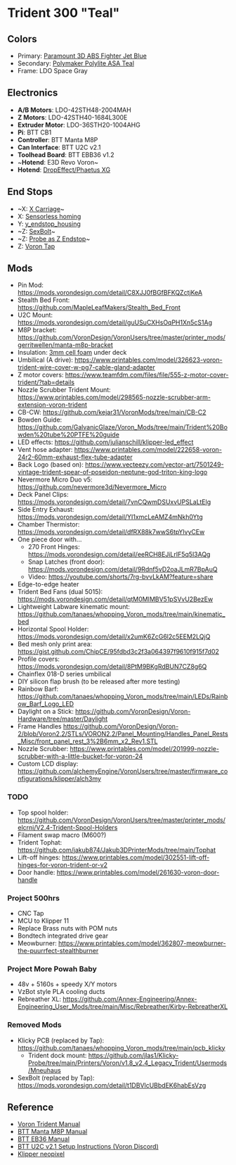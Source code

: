 # Trident 300 "Teal"

## Colors
  - Primary: [Paramount 3D ABS Fighter Jet Blue](https://www.paramount-3d.com/product-page/abs-pantone-fighter-jet-blue-7546c-1-75mm-1kg-filament-fbrl50087546c)
  - Secondary: [Polymaker Polylite ASA Teal](https://us.polymaker.com/products/polylite-asa?variant=40294530940985)
  - Frame: LDO Space Gray

## Electronics
 - **A/B Motors**: LDO-42STH48-2004MAH
 - **Z Motors**: LDO-42STH40-1684L300E
 - **Extruder Motor**: LDO-36STH20-1004AHG
 - **Pi**: BTT CB1
 - **Controller**: BTT Manta M8P
 - **Can Interface**: BTT U2C v2.1
 - **Toolhead Board**: BTT EBB36 v1.2
 - ~**Hotend**: E3D Revo Voron~
 - **Hotend**: [DropEffect/Phaetus XG](https://dropeffect.phaetus.com/products/xg-hotend)

## End Stops
 - ~X: [X Carriage](https://github.com/VoronDesign/Voron-Stealthburner/tree/main/STLs/X_Carriage)~
 - X: [Sensorless homing](https://mmone.github.io/klipper/Sensorless_Homing.html)
 - Y: [y_endstop_housing](https://github.com/VoronDesign/Voron-Trident/blob/main/STLs/Gantry/AB_Drive_Units/%5Ba%5D_y_endstop_housing.stl)
 - ~Z: [SexBolt](https://mods.vorondesign.com/detail/t1DBVlcUBbdEK6habEsVzg)~ 
 - ~Z: [Probe as Z Endstop](https://github.com/Klipper3d/klipper/blob/master/config/sample-probe-as-z-endstop.cfg)~
 - Z: [Voron Tap](https://github.com/VoronDesign/Voron-Tap)

## Mods
 - Pin Mod: https://mods.vorondesign.com/detail/C8XJJ0fBGfBFKQZctjKeA
 - Stealth Bed Front: https://github.com/MapleLeafMakers/Stealth_Bed_Front
 - U2C Mount: https://mods.vorondesign.com/detail/guUSuCXHsOqPH1Xn5cS1Ag 
 - M8P bracket: https://github.com/VoronDesign/VoronUsers/tree/master/printer_mods/gerritwellen/manta-m8p-bracket
 - Insulation: [3mm cell foam](https://www.amazon.com/dp/B01KX94XE6?psc=1&ref=ppx_yo2ov_dt_b_product_details) under deck
 - Umbilical (A drive): https://www.printables.com/model/326623-voron-trident-wire-cover-w-pg7-cable-gland-adapter
 - Z motor covers: https://www.teamfdm.com/files/file/555-z-motor-cover-trident/?tab=details
 - Nozzle Scrubber Trident Mount: https://www.printables.com/model/298565-nozzle-scrubber-arm-extension-voron-trident
 - CB-CW: https://github.com/kejar31/VoronMods/tree/main/CB-C2
 - Bowden Guide: https://github.com/GalvanicGlaze/Voron_Mods/tree/main/Trident%20Bowden%20tube%20PTFE%20guide
 - LED effects: https://github.com/julianschill/klipper-led_effect
 - Vent hose adapter: https://www.printables.com/model/222658-voron-24r2-60mm-exhaust-flex-tube-adapter
 - Back Logo (based on): https://www.vecteezy.com/vector-art/7501249-vintage-trident-spear-of-poseidon-neptune-god-triton-king-logo
 - Nevermore Micro Duo v5: https://github.com/nevermore3d/Nevermore_Micro
 - Deck Panel Clips: https://mods.vorondesign.com/detail/7vnCQwmDSUxvUPSLaLtElg
 - Side Entry Exhaust: https://mods.vorondesign.com/detail/YI1xmcLeAMZ4mNkh0Ytg
 - Chamber Thermistor: https://mods.vorondesign.com/detail/dfRX88k7wwS6tpYlvyCEw
 - One piece door with...
   - 270 Front Hinges: https://mods.vorondesign.com/detail/eeRCH8EJiLrIF5q5l3AQg
   - Snap Latches (front door): https://mods.vorondesign.com/detail/9Rdnf5vD2oaJLmR7BpAuQ
   - Video: https://youtube.com/shorts/7rg-bvvLkAM?feature=share
 - Edge-to-edge heater
 - Trident Bed Fans (dual 5015): https://mods.vorondesign.com/detail/qtM0MIMBV51pSVvU2BezEw
 - Lightweight Labware kinematic mount: https://github.com/tanaes/whopping_Voron_mods/tree/main/kinematic_bed
 - Horizontal Spool Holder: https://mods.vorondesign.com/detail/x2umK6ZcG6l2c5EEM2LQjQ
 - Bed mesh only print area: https://gist.github.com/ChipCE/95fdbd3c2f3a064397f9610f915f7d02
 - Profile covers: https://mods.vorondesign.com/detail/8PtM9BKgRdBUN7CZ8g6Q
 - Chainflex 018-D series umbilical
 - DIY silicon flap brush (to be released after more testing)
 - Rainbow Barf: https://github.com/tanaes/whopping_Voron_mods/tree/main/LEDs/Rainbow_Barf_Logo_LED
 - Daylight on a Stick: https://github.com/VoronDesign/Voron-Hardware/tree/master/Daylight
 - Frame Handles https://github.com/VoronDesign/Voron-2/blob/Voron2.2/STLs/VORON2.2/Panel_Mounting/Handles_Panel_Rests_Misc/front_panel_rest_3%2B6mm_x2_Rev1.STL
  - Nozzle Scrubber: https://www.printables.com/model/201999-nozzle-scrubber-with-a-little-bucket-for-voron-24
  - Custom LCD display: https://github.com/alchemyEngine/VoronUsers/tree/master/firmware_configurations/klipper/alch3my
 
### TODO
 - Top spool holder: https://github.com/VoronDesign/VoronUsers/tree/master/printer_mods/elcrni/V2.4-Trident-Spool-Holders
 - Filament swap macro (M600?)
 - Trident Tophat: https://github.com/jakub874/Jakub3DPrinterMods/tree/main/Tophat
 - Lift-off hinges: https://www.printables.com/model/302551-lift-off-hinges-for-voron-trident-or-v2
 - Door handle: https://www.printables.com/model/261630-voron-door-handle

### Project 500hrs
 - CNC Tap
 - MCU to Klipper 11
 - Replace Brass nuts with POM nuts
 - Bondtech integrated drive gear
 - Meowburner: https://www.printables.com/model/362807-meowburner-the-puurrfect-stealthburner

### Project More Powah Baby
 - 48v + 5160s + speedy X/Y motors
 - VzBot style PLA cooling ducts
 - Rebreather XL: https://github.com/Annex-Engineering/Annex-Engineering_User_Mods/tree/main/Misc/Rebreather/Kirby-RebreatherXL

### Removed Mods
 - Klicky PCB (replaced by Tap): https://github.com/tanaes/whopping_Voron_mods/tree/main/pcb_klicky
   - Trident dock mount: https://github.com/jlas1/Klicky-Probe/tree/main/Printers/Voron/v1.8_v2.4_Legacy_Trident/Usermods/Mneuhaus
 - SexBolt (replaced by Tap): https://mods.vorondesign.com/detail/t1DBVlcUBbdEK6habEsVzg
  
## Reference
 - [Voron Trident Manual](https://github.com/VoronDesign/Voron-Trident/tree/main/Manual)
 - [BTT Manta M8P Manual](https://github.com/bigtreetech/Manta-M8P/blob/master/BIGTREETECH%20MANTA%20M8P%20V1.0%26V1.1%20User%20Manual.pdf)
 - [BTT EB36 Manual](https://github.com/bigtreetech/EBB/tree/master/EBB%20CAN%20V1.1%20(STM32G0B1)/EBB36%20CAN%20V1.1)
 - [BTT U2C v2.1 Setup Instructions (Voron Discord)](https://discord.com/channels/460117602945990666/1000794039832035530/1016059566439538759)
 - [Klipper neopixel](https://github.com/digitalninja-ro/klipper-neopixel)
